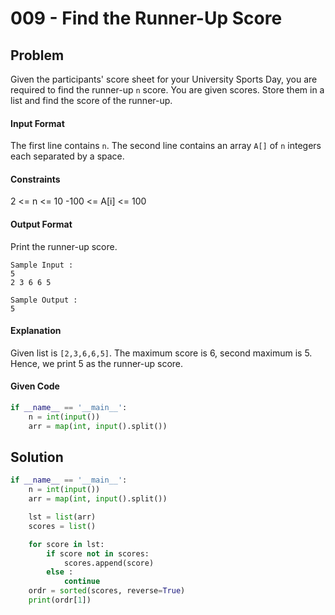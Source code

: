 # 009 - Find the Runner-Up Score
## Problem
Given the participants' score sheet for your University Sports Day, you are required to find the runner-up `n` score. You are given  scores. Store them in a list and find the score of the runner-up.


#### Input Format

The first line contains `n`. The second line contains an array `A[]`  of `n` integers each separated by a space.


#### Constraints
2 <= n <= 10
-100 <= A[i] <= 100

#### Output Format

Print the runner-up score.

```
Sample Input :
5
2 3 6 6 5
```

```
Sample Output :
5
```

#### Explanation
Given list is `[2,3,6,6,5]`. The maximum score is 6, second maximum is 5. Hence, we print 5 as the runner-up score.


#### Given Code

```python
if __name__ == '__main__':
    n = int(input())
    arr = map(int, input().split())
```

## Solution

```python
if __name__ == '__main__':
    n = int(input())
    arr = map(int, input().split())

    lst = list(arr)
    scores = list()

    for score in lst:
        if score not in scores:
            scores.append(score)
        else :
            continue
    ordr = sorted(scores, reverse=True)
    print(ordr[1])
```

